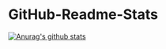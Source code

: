 # GitHub-Readme-Stats

[![Anurag's github stats](https://github-readme-stats.vercel.app/api?username=lizitong67&count_private=true&show_icons=true&theme=gruvbox)](https://github.com/anuraghazra/github-readme-stats) 
